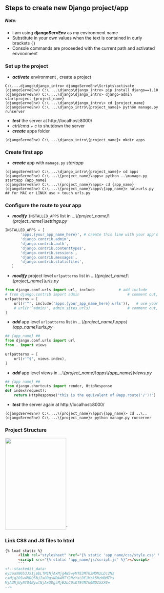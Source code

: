 ## Steps to create new Django project/app

##### Note:
* I am using __djangoServEnv__ as my environment name
* Substitute in your own values when the text is contained in curly brackets `{}`
* Console commands are proceeded with the current path and activated environment
### Set up the project
* ___activate___ environment , create a project
```console
C:\....django\django_intro> djangoServeEnv\Scripts\activate
(djangoServeEnv) C:\....\django\django_intro> pip install django==1.10
(djangoServeEnv) C:\....\django\django_intro> django-admin startproject {project_name}
(djangoServeEnv) C:\....\django\django_intro\> cd {project_name}
(djangoServeEnv) C:\....\django_intro\{project_name}> python manage.py runserver
```
* ___test___ the server at http://localhost:8000/ 
* _ctrl/cmd + c_ to shutdown the server
* ___create___ apps folder
```console
(djangoServeEnv) C:\....\django_intro\{project_name}> mkdir apps
```

### Create first app
* ___create___ app with `manage.py` _startapp_
```console
(djangoServeEnv) C:\....\django_intro\{project_name}> cd apps
(djangoServeEnv) C:\....\{project_name}\apps> python ..\manage.py startapp {app_name}
(djangoServeEnv) C:\....\{project_name}\apps> cd {app_name}
(djangoServeEnv) C:\....\{project_name}\apps\{app_name}> nul>urls.py ## for MAC or LINUX use > touch urls.py
```

### Configure the route to your app
* ___modify___ `INSTALLED_APPS` list in _...\\{project_name}\\{project_name}\settings.py_
```python
INSTALLED_APPS = [
       'apps.{your_app_name_here}', # create this line with your app's name
       'django.contrib.admin',
       'django.contrib.auth',
       'django.contrib.contenttypes',
       'django.contrib.sessions',
       'django.contrib.messages',
       'django.contrib.staticfiles',
   ]
```
* ___modify___ project level `urlpatterns` list in _...\\{project_name}\\{project_name}\urls.py_
```python 
from django.conf.urls import url, include			# add include
# from django.contrib import admin             			# comment out, or just delete
urlpatterns = [
    url(r'^', include('apps.{your_app_name_here}.urls')),	# use your app name here
    # url(r'^admin/', admin.sites.urls)         		# comment out, or just delete
]
```
* ___add___ app level `urlpatterns` list in _...\\{project_name}\\apps\\{app_name}\\urls.py_
```python
## {app_name} ##
from django.conf.urls import url
from . import views
                    
urlpatterns = [
    url(r'^$', views.index),
]
```
* ___add___ app level views in  _...\\{project_name}\\apps\\{app_name}\\views.py_
```python
## {app name} ##
from django.shortcuts import render, HttpResponse
def index(request):
    return HttpResponse("this is the equivalent of @app.route('/')!")
```
* ___test___ the server again at http://localhost:8000/ 
```console
(djangoServeEnv) C:\....\{project_name}\apps\{app_name}> cd ..\..
(djangoServeEnv) C:\....\{project_name}> python manage.py runserver
```
### Project Structure
<img src="https://s3.amazonaws.com/General_V88/boomyeah2015/codingdojo/curriculum/content/chapter/djangoStructure_04.PNG" width="200" height="300" />`

### Link CSS and JS files to html
```html
{% load static %}
      <link rel="stylesheet" href="{% static 'app_name/css/style.css' %}">    
      <script src="{% static 'app_name/js/script.js' %}"></script>
      ```
<!--stackedit_data:
eyJoaXN0b3J5IjpbLTM1NjAxMjg4NSwyMTE3MTk2MDMzLDc2Nz
cxMjg2OSw4MDQ5NjIxODgsNDA4MTY2NzYxLDE1Mzk5MzM0MTYs
MjA3MjUyNTQ4NywtNjAxODgzMjE2LC0xOTE4NTk0NDI5XX0=
-->